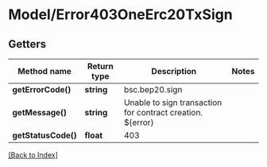 # Model/Error403OneErc20TxSign

## Getters

Method name | Return type | Description | Notes
------------ | ------------- | ------------- | -------------
**getErrorCode()** | **string** | bsc.bep20.sign |
**getMessage()** | **string** | Unable to sign transaction for contract creation. ${error} |
**getStatusCode()** | **float** | 403 |

[[Back to Index]](../index.md)
